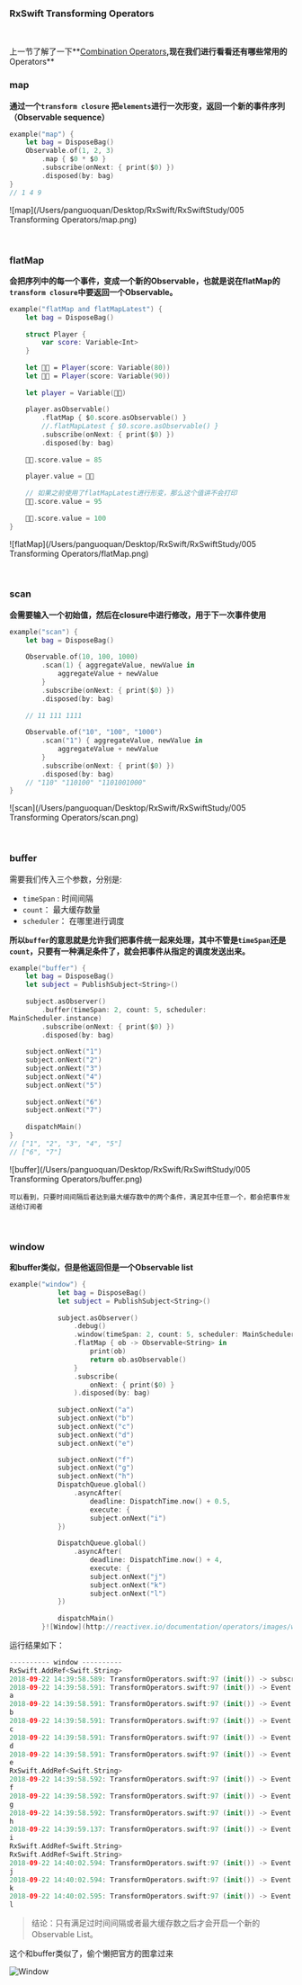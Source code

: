 ### RxSwift Transforming Operators

<br>

上一节了解了一下**[Combination Operators](https://www.jianshu.com/p/41fc6804b0e2)**,现在我们进行看看还有哪些常用的**Operators**



### map

**通过一个`transform closure` 把`elements`进行一次形变，返回一个新的事件序列（Observable sequence）**

```swift
example("map") {
    let bag = DisposeBag()
    Observable.of(1, 2, 3)
        .map { $0 * $0 }
        .subscribe(onNext: { print($0) })
        .disposed(by: bag)
}
// 1 4 9
```

![map](/Users/panguoquan/Desktop/RxSwift/RxSwiftStudy/005 Transforming Operators/map.png)





<br>

### flatMap

**会把序列中的每一个事件，变成一个新的Observable，也就是说在flatMap的`transform closure`中要返回一个Observable。**

```swift
example("flatMap and flatMapLatest") {
    let bag = DisposeBag()
    
    struct Player {
        var score: Variable<Int>
    }
    
    let 👦🏻 = Player(score: Variable(80))
    let 👧🏼 = Player(score: Variable(90))
    
    let player = Variable(👦🏻)
    
    player.asObservable()
        .flatMap { $0.score.asObservable() }
        //.flatMapLatest { $0.score.asObservable() }
        .subscribe(onNext: { print($0) })
        .disposed(by: bag)
    
    👦🏻.score.value = 85
    
    player.value = 👧🏼
    
    // 如果之前使用了flatMapLatest进行形变，那么这个值讲不会打印
    👦🏻.score.value = 95
    
    👧🏼.score.value = 100
}
```

![flatMap](/Users/panguoquan/Desktop/RxSwift/RxSwiftStudy/005 Transforming Operators/flatMap.png)



<br>

### scan

**会需要输入一个初始值，然后在closure中进行修改，用于下一次事件使用**

```swift
example("scan") {
    let bag = DisposeBag()
    
    Observable.of(10, 100, 1000)
        .scan(1) { aggregateValue, newValue in
            aggregateValue + newValue
        }
        .subscribe(onNext: { print($0) })
        .disposed(by: bag)
    
    // 11 111 1111
    
    Observable.of("10", "100", "1000")
        .scan("1") { aggregateValue, newValue in
            aggregateValue + newValue
        }
        .subscribe(onNext: { print($0) })
        .disposed(by: bag)
    // "110" "110100" "1101001000"
}
```



![scan](/Users/panguoquan/Desktop/RxSwift/RxSwiftStudy/005 Transforming Operators/scan.png)



<br>

### buffer

需要我们传入三个参数，分别是:

-  `timeSpan` : 时间间隔
- `count`： 最大缓存数量
- `scheduler`： 在哪里进行调度

**所以`buffer`的意思就是允许我们把事件统一起来处理，其中不管是`timeSpan`还是`count`，只要有一种满足条件了，就会把事件从指定的调度发送出来。**

```swift
example("buffer") {
    let bag = DisposeBag()
    let subject = PublishSubject<String>()
    
    subject.asObserver()
        .buffer(timeSpan: 2, count: 5, scheduler:
MainScheduler.instance)
        .subscribe(onNext: { print($0) })
        .disposed(by: bag)
    
    subject.onNext("1")
    subject.onNext("2")
    subject.onNext("3")
    subject.onNext("4")
    subject.onNext("5")
    
    subject.onNext("6")
    subject.onNext("7")
    
    dispatchMain()
}
// ["1", "2", "3", "4", "5"]
// ["6", "7"]
```

![buffer](/Users/panguoquan/Desktop/RxSwift/RxSwiftStudy/005 Transforming Operators/buffer.png)

`可以看到，只要时间间隔后者达到最大缓存数中的两个条件，满足其中任意一个，都会把事件发送给订阅者`





<br>

### window

**和buffer类似，但是他返回但是一个Observable list**

```swift
example("window") {
            let bag = DisposeBag()
            let subject = PublishSubject<String>()
            
            subject.asObserver()
                .debug()
                .window(timeSpan: 2, count: 5, scheduler: MainScheduler.instance)
                .flatMap { ob -> Observable<String> in
                    print(ob)
                    return ob.asObservable()
                }
                .subscribe(
                    onNext: { print($0) }
                ).disposed(by: bag)
            
            subject.onNext("a")
            subject.onNext("b")
            subject.onNext("c")
            subject.onNext("d")
            subject.onNext("e")

            subject.onNext("f")
            subject.onNext("g")
            subject.onNext("h")
            DispatchQueue.global()
                .asyncAfter(
                    deadline: DispatchTime.now() + 0.5,
                    execute: {
                    subject.onNext("i")
            })
            
            DispatchQueue.global()
                .asyncAfter(
                    deadline: DispatchTime.now() + 4,
                    execute: {
                    subject.onNext("j")
                    subject.onNext("k")
                    subject.onNext("l")
            })
            
            dispatchMain()
        }![Window](http://reactivex.io/documentation/operators/images/window.C.png)
```

运行结果如下：

```swift
---------- window ----------
RxSwift.AddRef<Swift.String>
2018-09-22 14:39:58.589: TransformOperators.swift:97 (init()) -> subscribed
2018-09-22 14:39:58.591: TransformOperators.swift:97 (init()) -> Event next(a)
a
2018-09-22 14:39:58.591: TransformOperators.swift:97 (init()) -> Event next(b)
b
2018-09-22 14:39:58.591: TransformOperators.swift:97 (init()) -> Event next(c)
c
2018-09-22 14:39:58.591: TransformOperators.swift:97 (init()) -> Event next(d)
d
2018-09-22 14:39:58.591: TransformOperators.swift:97 (init()) -> Event next(e)
e
RxSwift.AddRef<Swift.String>
2018-09-22 14:39:58.592: TransformOperators.swift:97 (init()) -> Event next(f)
f
2018-09-22 14:39:58.592: TransformOperators.swift:97 (init()) -> Event next(g)
g
2018-09-22 14:39:58.592: TransformOperators.swift:97 (init()) -> Event next(h)
h
2018-09-22 14:39:59.137: TransformOperators.swift:97 (init()) -> Event next(i)
i
RxSwift.AddRef<Swift.String>
RxSwift.AddRef<Swift.String>
2018-09-22 14:40:02.594: TransformOperators.swift:97 (init()) -> Event next(j)
j
2018-09-22 14:40:02.594: TransformOperators.swift:97 (init()) -> Event next(k)
k
2018-09-22 14:40:02.595: TransformOperators.swift:97 (init()) -> Event next(l)
l
```

> 结论：只有满足过时间间隔或者最大缓存数之后才会开启一个新的Observable List。



这个和buffer类似了，偷个懒把官方的图拿过来

![Window](http://reactivex.io/documentation/operators/images/window.C.png)

